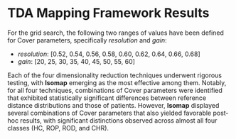 # TDA Mapping Framework Results
For the grid search, the following two ranges of values have been defined for Cover parameters, specifically _resolution_ and _gain_:
- _resolution_: [0.52, 0.54, 0.56, 0.58, 0.60, 0.62, 0.64, 0.66, 0.68]
- _gain_: [20, 25, 30, 35, 40, 45, 50, 55, 60]

Each of the four dimensionality reduction techniques underwent rigorous testing, with **Isomap** emerging as the most effective among them. Notably, for all four techniques, combinations of Cover parameters were identified that exhibited statistically significant differences between reference distance distributions and those of patients. However, **Isomap** displayed several combinations of Cover parameters that also yielded favorable post-hoc results, with significant distinctions observed across almost all four classes (HC, ROP, ROD, and CHR).


